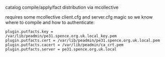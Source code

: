 catalog compile/apply/fact distribution via mcollective

requires some mcollective client.cfg and server.cfg magic so we know where to compile and how to authenticate:

    plugin.putfacts.key = /var/lib/peadmin/pe31.spence.org.uk.local_key.pem
    plugin.putfacts.cert = /var/lib/peadmin/pe31.spence.org.uk.local.pem
    plugin.putfacts.cacert = /var/lib/peadmin/ca_crt.pem
    plugin.putfacts.server = pe31.spence.org.uk.local
